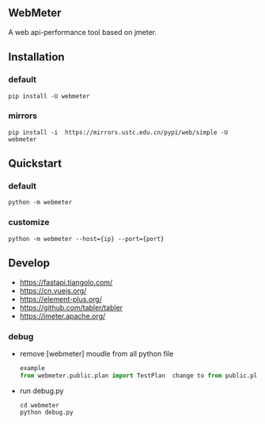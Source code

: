 ## WebMeter

A web api-performance tool based on jmeter.

## Installation

### default

```shell
pip install -U webmeter
```

### mirrors

```shell
pip install -i  https://mirrors.ustc.edu.cn/pypi/web/simple -U webmeter
```

## Quickstart

### default

```shell
python -m webmeter
```

### customize

```shell
python -m webmeter --host={ip} --port={port}
```

## Develop

* https://fastapi.tiangolo.com/
* https://cn.vuejs.org/
* https://element-plus.org/
* https://github.com/tabler/tabler
* https://jmeter.apache.org/

### debug

* remove [webmeter] moudle from all python file

  ```python
  example
  from webmeter.public.plan import TestPlan  change to from public.plan import TestPlan
  ```
* run debug.py

  ```
  cd webmeter
  python debug.py
  ```
